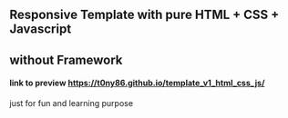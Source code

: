 ## Responsive Template with pure HTML + CSS + Javascript
## without Framework

#### link to preview https://t0ny86.github.io/template_v1_html_css_js/

just for fun and learning purpose
